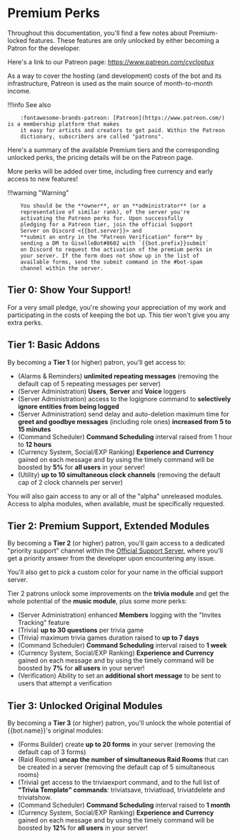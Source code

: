 Premium Perks
=============

Throughout this documentation, you'll find a few notes about
Premium-locked features. These features are only unlocked by either
becoming a Patron for the developer.

Here's a link to our Patreon page: <https://www.patreon.com/cycloptux>

As a way to cover the hosting (and development) costs of the bot and its
infrastructure, Patreon is used as the main source of month-to-month
income.

!!!info See also

        :fontawesome-brands-patreon: [Patreon](https://www.patreon.com/) is a membership platform that makes
        it easy for artists and creators to get paid. Within the Patreon
        dictionary, subscribers are called "patrons".


Here's a summary of the available Premium tiers and the corresponding
unlocked perks, the pricing details will be on the Patreon page.

More perks will be added over time, including free currency and early
access to new features!

!!!warning "Warning"

        You should be the **owner**, or an **administrator** (or a
        representative of similar rank), of the server you're 
        activating the Patreon perks for. Upon successfully 
        pledging for a Patreon tier, join the official Support 
        Server on Discord <{{bot.server}}> and 
        **submit an entry in the "Patreon Verification" form** by 
        sending a DM to GiselleBot#8602 with `{{bot.prefix}}submit` 
        on Discord to request the activation of the premium perks in 
        your server. If the form does not show up in the list of 
        available forms, send the submit command in the #bot-spam 
        channel within the server.


Tier 0: Show Your Support!
--------------------------

For a very small pledge, you're showing your appreciation of my work
and participating in the costs of keeping the bot up. This tier won't
give you any extra perks.

Tier 1: Basic Addons
--------------------

By becoming a **Tier 1** (or higher) patron, you'll get access to:

-   (Alarms & Reminders) **unlimited repeating messages** (removing the
    default cap of 5 repeating messages per server)
-   (Server Administration) **Users**, **Server** and **Voice** loggers
-   (Server Administration) access to the logignore command to
    **selectively ignore entities from being logged**
-   (Server Administration) send delay and auto-deletion maximum time
    for **greet and goodbye messages** (including role ones) **increased
    from 5 to 15 minutes**
-   (Command Scheduler) **Command Scheduling** interval raised from 1
    hour to **12 hours**
-   (Currency System, Social/EXP Ranking) **Experience and Currency**
    gained on each message and by using the timely command will be
    boosted by **5%** for **all users** in your server!
-   (Utility) **up to 10 simultaneous clock channels** (removing the
    default cap of 2 clock channels per server)

You will also gain access to any or all of the "alpha" unreleased
modules. Access to alpha modules, when available, must be specifically
requested.

Tier 2: Premium Support, Extended Modules
-----------------------------------------

By becoming a **Tier 2** (or higher) patron, you'll gain access to a
dedicated "priority support" channel within the [Official Support
Server]({{bot.server}}), where you'll get a priority 
answer from the developer upon encountering any issue.

You'll also get to pick a custom color for your name in the official
support server.

Tier 2 patrons unlock some improvements on the **trivia module** 
and get the whole potential of the **music module**, plus some 
more perks:

- (Server Administration) enhanced **Members** logging with the 
    "Invites Tracking" feature
- (Trivia) **up to 30 questions** per trivia game
- (Trivia) maximum trivia games duration raised to **up to 7 days**
- (Command Scheduler) **Command Scheduling** interval raised to **1
    week**
- (Currency System, Social/EXP Ranking) **Experience and Currency**
    gained on each message and by using the timely command will be
    boosted by **7%** for **all users** in your server!
- (Verification) Ability to set an **additional short message** to be
    sent to users that attempt a verification

Tier 3: Unlocked Original Modules
---------------------------------

By becoming a **Tier 3** (or higher) patron, you'll unlock the whole
potential of {{bot.name}}'s original modules:

-   (Forms Builder) create **up to 20 forms** in your server (removing
    the default cap of 3 forms)
-   (Raid Rooms) **uncap the number of simultaneous Raid Rooms** that
    can be created in a server (removing the default cap of 5
    simultaneous rooms)
-   (Trivia) get access to the triviaexport command, and to the full
    list of **"Trivia Template" commands**: triviatsave, triviatload,
    triviatdelete and triviatshow.
-   (Command Scheduler) **Command Scheduling** interval raised to **1
    month**
-   (Currency System, Social/EXP Ranking) **Experience and Currency**
    gained on each message and by using the timely command will be
    boosted by **12%** for **all users** in your server!
